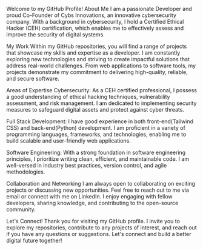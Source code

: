 Welcome to my GitHub Profile!
About Me
I am a passionate Developer and proud Co-Founder of Cybs Innovations, an innovative cybersecurity company. With a background in cybersecurity, I hold a Certified Ethical Hacker (CEH) certification, which enables me to effectively assess and improve the security of digital systems.

My Work
Within my GitHub repositories, you will find a range of projects that showcase my skills and expertise as a developer. I am constantly exploring new technologies and striving to create impactful solutions that address real-world challenges. From web applications to software tools, my projects demonstrate my commitment to delivering high-quality, reliable, and secure software.

Areas of Expertise
Cybersecurity: As a CEH certified professional, I possess a good understanding of ethical hacking techniques, vulnerability assessment, and risk management. I am dedicated to implementing security measures to safeguard digital assets and protect against cyber threats.

Full Stack Development: I have good experience in both front-end(Tailwind CSS) and back-end(Python) development. I am proficient in a variety of programming languages, frameworks, and technologies, enabling me to build scalable and user-friendly web applications.

Software Engineering: With a strong foundation in software engineering principles, I prioritize writing clean, efficient, and maintainable code. I am well-versed in industry best practices, version control, and agile methodologies.

Collaboration and Networking
I am always open to collaborating on exciting projects or discussing new opportunities. Feel free to reach out to me via email or connect with me on LinkedIn. I enjoy engaging with fellow developers, sharing knowledge, and contributing to the open-source community.

Let's Connect!
Thank you for visiting my GitHub profile. I invite you to explore my repositories, contribute to any projects of interest, and reach out if you have any questions or suggestions. Let's connect and build a better digital future together!
